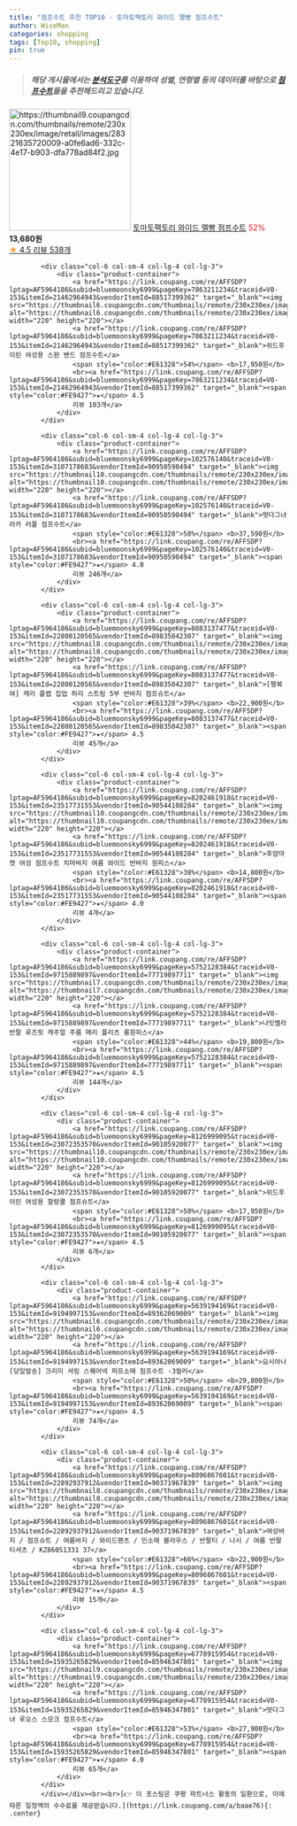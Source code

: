 ```yaml
---
title: "점프수트 추천 TOP10 - 토마토팩토리 와이드 멜빵 점프수트"
author: WiseMan
categories: shopping
tags: [Top10, shopping]
pin: true
---
```


> ##### 해당 게시물에서는 [**분석도구**](https://itemscout.io/)를 이용하여 **성별**, **연령별** 등의 데이터를 바탕으로 [**점프수트**](https://link.coupang.com/a/baae76)들을 추천해드리고 있습니다.
<div class="container"><div class="row">
            <div class="col-6 col-sm-4 col-lg-4 col-lg-3">
                <div class="product-container">
                    <a href="https://link.coupang.com/re/AFFSDP?lptag=AF5964186&subid=bluemoonsky6999&pageKey=1183695624&traceid=V0-153&itemId=2164063881&vendorItemId=71591350339" target="_blank"><img src="https://thumbnail9.coupangcdn.com/thumbnails/remote/230x230ex/image/retail/images/28321635720009-a0fe6ad6-332c-4e17-b903-dfa778ad84f2.jpg" alt="https://thumbnail9.coupangcdn.com/thumbnails/remote/230x230ex/image/retail/images/28321635720009-a0fe6ad6-332c-4e17-b903-dfa778ad84f2.jpg" width="220" height="220"></a>
                    <a href="https://link.coupang.com/re/AFFSDP?lptag=AF5964186&subid=bluemoonsky6999&pageKey=1183695624&traceid=V0-153&itemId=2164063881&vendorItemId=71591350339" target="_blank">토마토팩토리 와이드 멜빵 점프수트</a>
                    <span style="color:#E61328">52%</span> <b>13,680원</b>
                    <br><a href="https://link.coupang.com/re/AFFSDP?lptag=AF5964186&subid=bluemoonsky6999&pageKey=1183695624&traceid=V0-153&itemId=2164063881&vendorItemId=71591350339" target="_blank"><span style="color:#FE9427">★</span> 4.5
                    리뷰 538개</a>
                </div>
            </div>
            
            <div class="col-6 col-sm-4 col-lg-4 col-lg-3">
                <div class="product-container">
                    <a href="https://link.coupang.com/re/AFFSDP?lptag=AF5964186&subid=bluemoonsky6999&pageKey=7863211234&traceid=V0-153&itemId=21462964943&vendorItemId=88517399362" target="_blank"><img src="https://thumbnail6.coupangcdn.com/thumbnails/remote/230x230ex/image/rs_quotation_api/wv3difd2/b7e837fbae5a4248a36331e34874fe87.jpg" alt="https://thumbnail6.coupangcdn.com/thumbnails/remote/230x230ex/image/rs_quotation_api/wv3difd2/b7e837fbae5a4248a36331e34874fe87.jpg" width="220" height="220"></a>
                    <a href="https://link.coupang.com/re/AFFSDP?lptag=AF5964186&subid=bluemoonsky6999&pageKey=7863211234&traceid=V0-153&itemId=21462964943&vendorItemId=88517399362" target="_blank">위드후이린 여성용 스판 밴드 점프수트</a>
                    <span style="color:#E61328">54%</span> <b>17,950원</b>
                    <br><a href="https://link.coupang.com/re/AFFSDP?lptag=AF5964186&subid=bluemoonsky6999&pageKey=7863211234&traceid=V0-153&itemId=21462964943&vendorItemId=88517399362" target="_blank"><span style="color:#FE9427">★</span> 4.5
                    리뷰 103개</a>
                </div>
            </div>
            
            <div class="col-6 col-sm-4 col-lg-4 col-lg-3">
                <div class="product-container">
                    <a href="https://link.coupang.com/re/AFFSDP?lptag=AF5964186&subid=bluemoonsky6999&pageKey=102576140&traceid=V0-153&itemId=3107178683&vendorItemId=90950590494" target="_blank"><img src="https://thumbnail10.coupangcdn.com/thumbnails/remote/230x230ex/image/vendor_inventory/2cdd/e63fbce39ae91bf3ceffbed8faa56ce0422ae619ca53aec1427a701b2836.jpg" alt="https://thumbnail10.coupangcdn.com/thumbnails/remote/230x230ex/image/vendor_inventory/2cdd/e63fbce39ae91bf3ceffbed8faa56ce0422ae619ca53aec1427a701b2836.jpg" width="220" height="220"></a>
                    <a href="https://link.coupang.com/re/AFFSDP?lptag=AF5964186&subid=bluemoonsky6999&pageKey=102576140&traceid=V0-153&itemId=3107178683&vendorItemId=90950590494" target="_blank">떳다그녀 라카 러플 점프수트</a>
                    <span style="color:#E61328">58%</span> <b>37,590원</b>
                    <br><a href="https://link.coupang.com/re/AFFSDP?lptag=AF5964186&subid=bluemoonsky6999&pageKey=102576140&traceid=V0-153&itemId=3107178683&vendorItemId=90950590494" target="_blank"><span style="color:#FE9427">★</span> 4.0
                    리뷰 246개</a>
                </div>
            </div>
            
            <div class="col-6 col-sm-4 col-lg-4 col-lg-3">
                <div class="product-container">
                    <a href="https://link.coupang.com/re/AFFSDP?lptag=AF5964186&subid=bluemoonsky6999&pageKey=8083137477&traceid=V0-153&itemId=22800120565&vendorItemId=89835042307" target="_blank"><img src="https://thumbnail8.coupangcdn.com/thumbnails/remote/230x230ex/image/vendor_inventory/9b9c/ca6777bc84fd4dd729efd45284bfe8c75906d54af90c73512affe093dcef.jpg" alt="https://thumbnail8.coupangcdn.com/thumbnails/remote/230x230ex/image/vendor_inventory/9b9c/ca6777bc84fd4dd729efd45284bfe8c75906d54af90c73512affe093dcef.jpg" width="220" height="220"></a>
                    <a href="https://link.coupang.com/re/AFFSDP?lptag=AF5964186&subid=bluemoonsky6999&pageKey=8083137477&traceid=V0-153&itemId=22800120565&vendorItemId=89835042307" target="_blank">[행복여] 캐리 플랩 집업 허리 스트링 5부 반바지 점프슈트</a>
                    <span style="color:#E61328">39%</span> <b>22,900원</b>
                    <br><a href="https://link.coupang.com/re/AFFSDP?lptag=AF5964186&subid=bluemoonsky6999&pageKey=8083137477&traceid=V0-153&itemId=22800120565&vendorItemId=89835042307" target="_blank"><span style="color:#FE9427">★</span> 4.5
                    리뷰 45개</a>
                </div>
            </div>
            
            <div class="col-6 col-sm-4 col-lg-4 col-lg-3">
                <div class="product-container">
                    <a href="https://link.coupang.com/re/AFFSDP?lptag=AF5964186&subid=bluemoonsky6999&pageKey=8202461918&traceid=V0-153&itemId=23517731553&vendorItemId=90544108284" target="_blank"><img src="https://thumbnail10.coupangcdn.com/thumbnails/remote/230x230ex/image/vendor_inventory/df6d/90f284b11f9b1a8d9b88b341b5048e8ff5f6107911359ea4b1709dca2266.jpg" alt="https://thumbnail10.coupangcdn.com/thumbnails/remote/230x230ex/image/vendor_inventory/df6d/90f284b11f9b1a8d9b88b341b5048e8ff5f6107911359ea4b1709dca2266.jpg" width="220" height="220"></a>
                    <a href="https://link.coupang.com/re/AFFSDP?lptag=AF5964186&subid=bluemoonsky6999&pageKey=8202461918&traceid=V0-153&itemId=23517731553&vendorItemId=90544108284" target="_blank">후암마켓 여성 점프수트 치마바지 여름 와이드 반바지 원피스</a>
                    <span style="color:#E61328">38%</span> <b>14,800원</b>
                    <br><a href="https://link.coupang.com/re/AFFSDP?lptag=AF5964186&subid=bluemoonsky6999&pageKey=8202461918&traceid=V0-153&itemId=23517731553&vendorItemId=90544108284" target="_blank"><span style="color:#FE9427">★</span> 4.0
                    리뷰 4개</a>
                </div>
            </div>
            
            <div class="col-6 col-sm-4 col-lg-4 col-lg-3">
                <div class="product-container">
                    <a href="https://link.coupang.com/re/AFFSDP?lptag=AF5964186&subid=bluemoonsky6999&pageKey=5752128384&traceid=V0-153&itemId=9715889897&vendorItemId=77719897711" target="_blank"><img src="https://thumbnail7.coupangcdn.com/thumbnails/remote/230x230ex/image/vendor_inventory/de3a/6ae08c7b6e5a4c3a3be5231fd96fa8ea0bcc813a790a7c2b9b183f9ac43a.jpg" alt="https://thumbnail7.coupangcdn.com/thumbnails/remote/230x230ex/image/vendor_inventory/de3a/6ae08c7b6e5a4c3a3be5231fd96fa8ea0bcc813a790a7c2b9b183f9ac43a.jpg" width="220" height="220"></a>
                    <a href="https://link.coupang.com/re/AFFSDP?lptag=AF5964186&subid=bluemoonsky6999&pageKey=5752128384&traceid=V0-153&itemId=9715889897&vendorItemId=77719897711" target="_blank">나잇벨라 반팔 루즈핏 캐주얼 주름 메리 플리츠 롱원피스</a>
                    <span style="color:#E61328">44%</span> <b>19,800원</b>
                    <br><a href="https://link.coupang.com/re/AFFSDP?lptag=AF5964186&subid=bluemoonsky6999&pageKey=5752128384&traceid=V0-153&itemId=9715889897&vendorItemId=77719897711" target="_blank"><span style="color:#FE9427">★</span> 4.5
                    리뷰 144개</a>
                </div>
            </div>
            
            <div class="col-6 col-sm-4 col-lg-4 col-lg-3">
                <div class="product-container">
                    <a href="https://link.coupang.com/re/AFFSDP?lptag=AF5964186&subid=bluemoonsky6999&pageKey=8126999095&traceid=V0-153&itemId=23072353570&vendorItemId=90105920077" target="_blank"><img src="https://thumbnail10.coupangcdn.com/thumbnails/remote/230x230ex/image/rs_quotation_api/uhkyo4zc/23ee42cd29e94a8aadf5edf3744ea011.jpg" alt="https://thumbnail10.coupangcdn.com/thumbnails/remote/230x230ex/image/rs_quotation_api/uhkyo4zc/23ee42cd29e94a8aadf5edf3744ea011.jpg" width="220" height="220"></a>
                    <a href="https://link.coupang.com/re/AFFSDP?lptag=AF5964186&subid=bluemoonsky6999&pageKey=8126999095&traceid=V0-153&itemId=23072353570&vendorItemId=90105920077" target="_blank">위드후이린 여성용 찰랑쿨 점프슈트</a>
                    <span style="color:#E61328">50%</span> <b>17,950원</b>
                    <br><a href="https://link.coupang.com/re/AFFSDP?lptag=AF5964186&subid=bluemoonsky6999&pageKey=8126999095&traceid=V0-153&itemId=23072353570&vendorItemId=90105920077" target="_blank"><span style="color:#FE9427">★</span> 4.5
                    리뷰 6개</a>
                </div>
            </div>
            
            <div class="col-6 col-sm-4 col-lg-4 col-lg-3">
                <div class="product-container">
                    <a href="https://link.coupang.com/re/AFFSDP?lptag=AF5964186&subid=bluemoonsky6999&pageKey=5639194169&traceid=V0-153&itemId=9194997153&vendorItemId=89362069009" target="_blank"><img src="https://thumbnail6.coupangcdn.com/thumbnails/remote/230x230ex/image/vendor_inventory/a787/f6bf9f80cae92c130b0a9f94484e3c4e5927642a0d7d54f225ffd332d85a.jpg" alt="https://thumbnail6.coupangcdn.com/thumbnails/remote/230x230ex/image/vendor_inventory/a787/f6bf9f80cae92c130b0a9f94484e3c4e5927642a0d7d54f225ffd332d85a.jpg" width="220" height="220"></a>
                    <a href="https://link.coupang.com/re/AFFSDP?lptag=AF5964186&subid=bluemoonsky6999&pageKey=5639194169&traceid=V0-153&itemId=9194997153&vendorItemId=89362069009" target="_blank">요시아나 [당일발송] 크리미 셔링 스퀘어넥 퍼프소매 점프수트 -3컬러</a>
                    <span style="color:#E61328">50%</span> <b>29,800원</b>
                    <br><a href="https://link.coupang.com/re/AFFSDP?lptag=AF5964186&subid=bluemoonsky6999&pageKey=5639194169&traceid=V0-153&itemId=9194997153&vendorItemId=89362069009" target="_blank"><span style="color:#FE9427">★</span> 4.5
                    리뷰 74개</a>
                </div>
            </div>
            
            <div class="col-6 col-sm-4 col-lg-4 col-lg-3">
                <div class="product-container">
                    <a href="https://link.coupang.com/re/AFFSDP?lptag=AF5964186&subid=bluemoonsky6999&pageKey=8096867601&traceid=V0-153&itemId=22892937912&vendorItemId=90371967839" target="_blank"><img src="https://thumbnail8.coupangcdn.com/thumbnails/remote/230x230ex/image/vendor_inventory/e5f2/2e5bde018d0ad55ff5ff6f6f8561d5fb0c2484f7cf6f0d507d42842619dd.jpg" alt="https://thumbnail8.coupangcdn.com/thumbnails/remote/230x230ex/image/vendor_inventory/e5f2/2e5bde018d0ad55ff5ff6f6f8561d5fb0c2484f7cf6f0d507d42842619dd.jpg" width="220" height="220"></a>
                    <a href="https://link.coupang.com/re/AFFSDP?lptag=AF5964186&subid=bluemoonsky6999&pageKey=8096867601&traceid=V0-153&itemId=22892937912&vendorItemId=90371967839" target="_blank">여성바지 / 점프슈트 / 여름바지 / 와이드팬츠 / 민소매 블라우스 / 반팔티 / 나시 / 여름 반팔 티셔츠 / KZ86051331 37</a>
                    <span style="color:#E61328">66%</span> <b>22,900원</b>
                    <br><a href="https://link.coupang.com/re/AFFSDP?lptag=AF5964186&subid=bluemoonsky6999&pageKey=8096867601&traceid=V0-153&itemId=22892937912&vendorItemId=90371967839" target="_blank"><span style="color:#FE9427">★</span> 4.5
                    리뷰 15개</a>
                </div>
            </div>
            
            <div class="col-6 col-sm-4 col-lg-4 col-lg-3">
                <div class="product-container">
                    <a href="https://link.coupang.com/re/AFFSDP?lptag=AF5964186&subid=bluemoonsky6999&pageKey=6778915954&traceid=V0-153&itemId=15935265829&vendorItemId=85946347801" target="_blank"><img src="https://thumbnail9.coupangcdn.com/thumbnails/remote/230x230ex/image/vendor_inventory/d960/1c2bdd652a6c986db056b0daaa6d66c528a6754a14e02f57c65d156c26d9.jpg" alt="https://thumbnail9.coupangcdn.com/thumbnails/remote/230x230ex/image/vendor_inventory/d960/1c2bdd652a6c986db056b0daaa6d66c528a6754a14e02f57c65d156c26d9.jpg" width="220" height="220"></a>
                    <a href="https://link.coupang.com/re/AFFSDP?lptag=AF5964186&subid=bluemoonsky6999&pageKey=6778915954&traceid=V0-153&itemId=15935265829&vendorItemId=85946347801" target="_blank">떳다그녀 루오스 스모크 점프수트</a>
                    <span style="color:#E61328">53%</span> <b>27,900원</b>
                    <br><a href="https://link.coupang.com/re/AFFSDP?lptag=AF5964186&subid=bluemoonsky6999&pageKey=6778915954&traceid=V0-153&itemId=15935265829&vendorItemId=85946347801" target="_blank"><span style="color:#FE9427">★</span> 4.0
                    리뷰 65개</a>
                </div>
            </div>
            </div></div><br><br>[👉 이 포스팅은 쿠팡 파트너스 활동의 일환으로, 이에 따른 일정액의 수수료를 제공받습니다.](https://link.coupang.com/a/baae76){: .center}